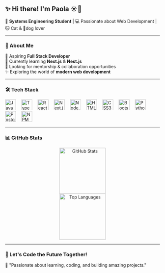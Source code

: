 ## ✨ Hi there! I'm Paola ☀️🍂
📌 **Systems Engineering Student** | 💻 Passionate about Web Development | 🐱 Cat & 🐶dog lover  

---

### 🌱 About Me  
🚀 Aspiring **Full Stack Developer**  
🌿 Currently learning **Next.js** & **Nest.js**  
🎯 Looking for mentorship & collaboration opportunities  
✨ Exploring the world of **modern web development**  

---

### 🛠 Tech Stack  
<div align="left"> 
  <img src="https://cdn.jsdelivr.net/gh/devicons/devicon/icons/javascript/javascript-original.svg" height="35" alt="JavaScript" /> 
  <img width="10" /> <img src="https://cdn.jsdelivr.net/gh/devicons/devicon/icons/typescript/typescript-original.svg" height="35" alt="TypeScript" /> 
  <img width="10" /> <img src="https://cdn.jsdelivr.net/gh/devicons/devicon/icons/react/react-original.svg" height="35" alt="React" /> 
  <img width="10" /> <img src="https://cdn.jsdelivr.net/gh/devicons/devicon/icons/nextjs/nextjs-original.svg" height="35" alt="Next.js" /> 
  <img width="10" /> <img src="https://cdn.jsdelivr.net/gh/devicons/devicon/icons/nodejs/nodejs-original.svg" height="35" alt="Node.js" />
  <img width="10" /> <img src="https://cdn.jsdelivr.net/gh/devicons/devicon/icons/html5/html5-original.svg" height="35" alt="HTML5" /> <img width="10" /> <img src="https://cdn.jsdelivr.net/gh/devicons/devicon/icons/css3/css3-original.svg" height="35" alt="CSS3" /> <img width="10" /> <img src="https://cdn.jsdelivr.net/gh/devicons/devicon/icons/bootstrap/bootstrap-original.svg" height="35" alt="Bootstrap" /> <img width="10" /> <img src="https://cdn.jsdelivr.net/gh/devicons/devicon/icons/python/python-original.svg" height="35" alt="Python" /> <img width="10" /> <img src="https://cdn.jsdelivr.net/gh/devicons/devicon/icons/postgresql/postgresql-original.svg" height="35" alt="PostgreSQL" /> <img width="10" /> <img src="https://cdn.jsdelivr.net/gh/devicons/devicon/icons/npm/npm-original-wordmark.svg" height="35" alt="NPM" /> </div>

---

### 📊 GitHub Stats  
<div align="center"> 
  <img src="https://github-readme-stats.vercel.app/api?username=PaolaApaza158&show_icons=true&theme=tokyonight" height="150" alt="GitHub Stats"/> <br/> 
  <img src="https://github-readme-stats.vercel.app/api/top-langs?username=PaolaApaza158&locale=es&hide_title=false&layout=compact&card_width=320&langs_count=8&theme=dracula" height="150" alt="Top Languages"/> </div>

---

### 🚀 Let's Code the Future Together!
🔹 "Passionate about learning, coding, and building amazing projects."

